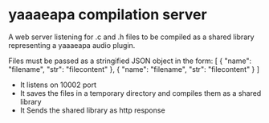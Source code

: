 # yaaaeapa compilation server

A web server listening for .c and .h files to be compiled as a shared library representing a yaaaeapa audio plugin.

Files must be passed as a stringified JSON object in the form:
[
	{
		"name": "filename",
		"str": "filecontent"
	},
	{
		"name": "filename",
		"str": "filecontent"
	}
]

- It listens on 10002 port
- It saves the files in a temporary directory and compiles them as a shared library
- It Sends the shared library as http response